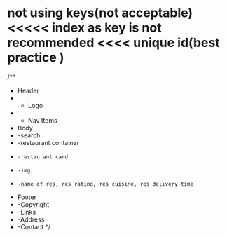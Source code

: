 # not using keys(not acceptable) <<<<< index as key is not recommended <<<< unique id(best practice )

/\*\*

- Header
- - Logo
- - Nav Items
- Body
- -search
- -restaurant container
-     -restaurant card
-     -img
-     -name of res, res rating, res cuisine, res delivery time
- Footer
- -Copyright
- -Links
- -Address
- -Contact
  \*/
